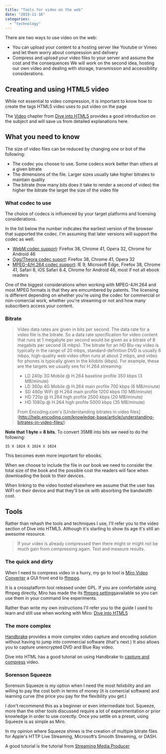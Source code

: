 ```yaml
---
title: "Tools for video on the web"
date: "2015-11-16"
categories: 
  - "technology"
---
```


There are two ways to use video on the web:

- You can upload your content to a hosting server like Youtube or Vimeo and let them worry about compression and delivery
- Compress and upload your video files to your server and assume the cost and the consequences We will work on the second idea, hosting our own video and dealing with storage, transmission and accessibility considerations.

## Creating and using HTML5 video

While not essential to video compression, it is important to know how to create the tags HTML5 video uses to put video on the page

The [Video](http://diveintohtml5.info/video.html) chapter from [Dive into HTML5](http://diveintohtml5.info/) provides a good introduction on the subject and will save us from detailed explanations here.

## What you need to know

The size of video files can be reduced by changing one or bot of the following:

- The codec you choose to use. Some codecs work better than others at a given bitrate
- The dimensions of the file. Larger sizes usually take higher bitrates to maintain quality
- The bitrate (how many bits does it take to render a second of video) the higher the bitrate the larget the size of the video file

### What codec to use

The choice of codecs is influenced by your target platforms and licensing considerations.

In the list below the number indicates the earliest version of the browser that supported the codec. I'm assuming that later versions will support the codec as well.

- [WebM codec support](http://caniuse.com/#feat=webm): Firefox 38, Chrome 41, Opera 32, Chrome for Android 46
- [Ogg/Theora codec suport](http://caniuse.com/#feat=ogv): Firefox 38, Chrome 41, Opera 32
- [MPEG-4/H.264 codec support](http://caniuse.com/#feat=mpeg4): IE 9, Microsoft Edge, Firefox 38, Chrome 41, Safari 8, iOS Safari 8.4, Chrome for Android 46, most if not all ebook readers

One of the biggest considerations when working with MPEG-4/H.264 and most MPEG formats is that they are emcumbered by patents. The licensing is different depending on whether you're using the codec for commercial or non-comercial work, whether you're streaming or not and how many subscribers access your content.

### Bitrate

> Video data rates are given in bits per second. The data rate for a video file is the bitrate. So a data rate specification for video content that runs at 1 megabyte per second would be given as a bitrate of 8 megabits per second (8 mbps). The bitrate for an HD Blu-ray video is typically in the range of 20 mbps, standard-definition DVD is usually 6 mbps, high-quality web video often runs at about 2 mbps, and video for phones is typically given in the kilobits (kbps). For example, these are the targets we usually see for H.264 streaming:
> 
> - LD 240p 3G Mobile @ H.264 baseline profile 350 kbps (3 MB/minute)
> - LD 360p 4G Mobile @ H.264 main profile 700 kbps (6 MB/minute)
> - SD 480p WiFi @ H.264 main profile 1200 kbps (10 MB/minute)
> - HD 720p @ H.264 high profile 2500 kbps (20 MB/minute)
> - HD 1080p @ H.264 high profile 5000 kbps (35 MB/minute)
> 
> From Encoding.com's \[Understanding bitrates in video files\](http://help.encoding.com/knowledge-base/article/understanding-bitrates-in-video-files/)

**Note that 1 byte = 8 bits**. To convert 35MB into bits we need to do the following:

```
35 X 1024 X 1024 X 1024
```

This becomes even more important for ebooks.

When we choose to include the file in our book we need to consider the total size of the book and the possible cost the readers will face when downloading the book to their devices.

When linking to the video hosted elsewhere we assume that the user has WiFI on their device and that they'll be ok with absorbing the bandwidth cost.

## Tools

Rather than rehash the tools and techniques I use, I'll refer you to the video section of Dive into HTML5. Although it's starting to show its age it's still an awesome resource.

> If your video is already compressed then there might or might not be much gain from compressing again. Test and measure results.

### The quick and dirty

When I need to compress video in a hurry, my go to tool is [Miro Video Converter](http://www.mirovideoconverter.com/) a GUI front end to [ffmpeg](https://www.ffmpeg.org/).

It is a crossplatform tool released under GPL. If you are comfortable using ffmpeg directly, Miro has made the its [ffmpeg settings](https://develop.participatoryculture.org/index.php/ConversionMatrix)available so you can use them in your command line experiments.

Rather than write my own instructions I'll refer you to the guide I used to learn and still use when working with Miro: [Dive into HTML5](http://diveintohtml5.it/video.html#miro)

### The more complex

[Handbrake](https://handbrake.fr) provides a more complex video capture and encoding solution without having to jump into commercial software (that's next.) It also allows you to capture unencrypted DVD and Blue Ray video.

Dive into HTML has a good tutorial on using Handbrake to [capture and compress](http://diveintohtml5.it/video.html#handbrake-gui) video.

### Sorenson Squeeze

Sorenson Squeeze is my option when I need the most felixbility and am willing to pay the cost both in terms of money (it is comercial software) and learning curve (the price you pay for the flexibility you get.)

I don't recommend this as a beginner or even intermediate tool. Squeeze, more than the other tools discussed require a lot of experimentation or prior knowledge in order to use corectly. Once you settle on a preset, using Squeeze is as simple as Miro.

In my opinion where Squeeze shines is the creation of multiple bitrate files for Apple's HTTP Live Streaming, Microsoft’s Smooth Streaming, or DASH.

A good tutorial is the tutorial from [Streaming Media Producer](http://www.streamingmedia.com/Producer/Articles/Editorial/Sponsored-Articles/Tutorial-Sorenson-Squeeze-9-94873.aspx)
